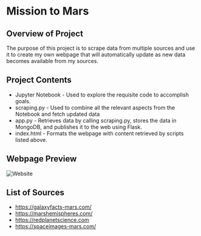 # Mission to Mars



## Overview of Project

The purpose of this project is to scrape data from multiple sources and use it to create my own webpage that will automatically update as new data becomes available from my sources.

## Project Contents

- Jupyter Notebook - Used to explore the requisite code to accomplish goals.
- scraping.py - Used to combine all the relevant aspects from the Notebook and fetch updated data
- app.py - Retrieves data by calling scraping.py, stores the data in MongoDB, and publishes it to the web using Flask.
- index.html - Formats the webpage with content retrieved by scripts listed above.

## Webpage Preview

![Website](github.com/cdeanatx/Mission_to_Mars/blob/main/Website.png)

## List of Sources

- https://galaxyfacts-mars.com/
- https://marshemispheres.com/
- https://redplanetscience.com
- https://spaceimages-mars.com/

